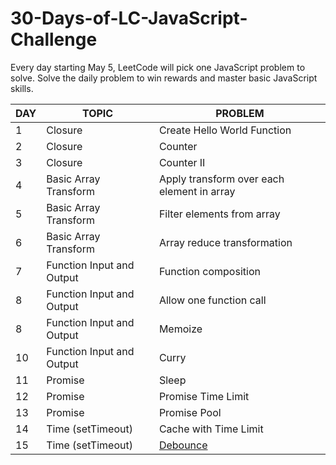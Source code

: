 # 30-Days-of-LC-JavaScript-Challenge
Every day starting May 5, LeetCode will pick one JavaScript problem to solve. Solve the daily problem to win rewards and master basic JavaScript skills.

| DAY | TOPIC | PROBLEM | 
| - | - | - |
| 1 | Closure | Create Hello World Function
| 2 | Closure | Counter
| 3 | Closure | Counter II
| 4 | Basic Array Transform | Apply transform over each element in array
| 5 | Basic Array Transform | Filter elements from array
| 6 | Basic Array Transform | Array reduce transformation
| 7 | Function Input and Output | Function composition
| 8 | Function Input and Output | Allow one function call
| 8 | Function Input and Output | Memoize
| 10 | Function Input and Output | Curry
| 11 | Promise | Sleep
| 12 | Promise | Promise Time Limit
| 13 | Promise | Promise Pool
| 14 | Time (setTimeout) | Cache with Time Limit
| 15 | Time (setTimeout) | [Debounce](./Day%2015/day15.js)
